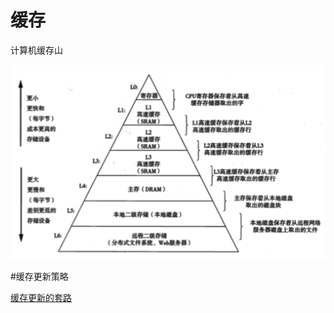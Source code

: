 # 缓存

计算机缓存山

<img src="https://raw.githubusercontent.com/crazycs520/images/master/cache1.png" style="zoom:60%" />





#缓存更新策略

[缓存更新的套路](https://coolshell.cn/articles/17416.html)